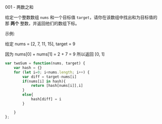 001 - 两数之和

给定一个整数数组 `nums` 和一个目标值 `target`，请你在该数组中找出和为目标值的那 **两个** 整数，并返回他们的数组下标。

示例:

给定 nums = [2, 7, 11, 15], target = 9

因为 nums[0] + nums[1] = 2 + 7 = 9
所以返回 [0, 1]



```javascript
var twoSum = function(nums, target) {
    var hash = {}
    for (let i=0; i<nums.length; i++) {
        var diff = target-nums[i]
        if(nums[i] in hash){
            return [hash[nums[i]],i]
        }
        else{
            hash[diff] = i
        }

    }
};
```





